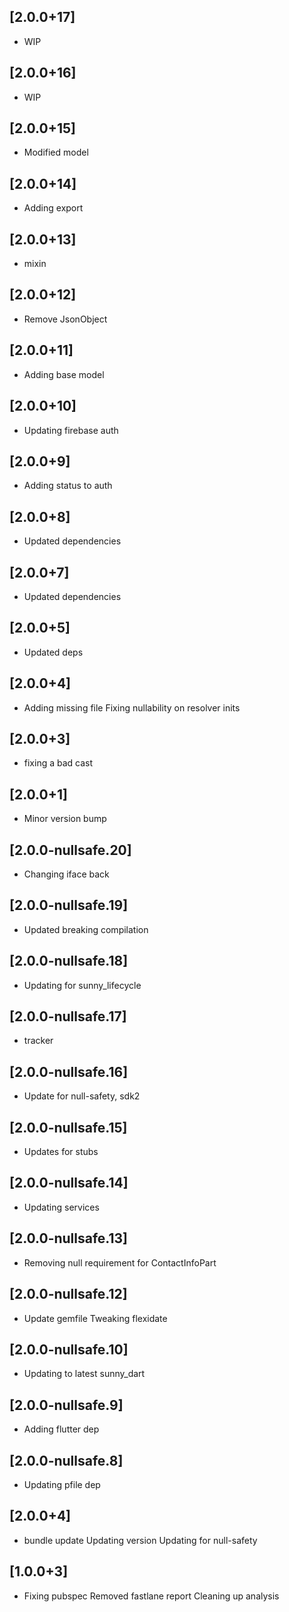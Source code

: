 ## [2.0.0+17]
 * WIP

## [2.0.0+16]
 * WIP

## [2.0.0+15]
 * Modified model

## [2.0.0+14]
 * Adding export

## [2.0.0+13]
 * mixin

## [2.0.0+12]
 * Remove JsonObject

## [2.0.0+11]
 * Adding base model

## [2.0.0+10]
 * Updating firebase auth

## [2.0.0+9]
 * Adding status to auth

## [2.0.0+8]
 * Updated dependencies

## [2.0.0+7]
 * Updated dependencies

## [2.0.0+5]
 * Updated deps

## [2.0.0+4]
 * Adding missing file
Fixing nullability on resolver inits

## [2.0.0+3]
 * fixing a bad cast

## [2.0.0+1]
 * Minor version bump

## [2.0.0-nullsafe.20]
 * Changing iface back

## [2.0.0-nullsafe.19]
 * Updated breaking compilation

## [2.0.0-nullsafe.18]
 * Updating for sunny_lifecycle

## [2.0.0-nullsafe.17]
 * tracker

## [2.0.0-nullsafe.16]
 * Update for null-safety, sdk2

## [2.0.0-nullsafe.15]
 * Updates for stubs

## [2.0.0-nullsafe.14]
 * Updating services

## [2.0.0-nullsafe.13]
 * Removing null requirement for ContactInfoPart

## [2.0.0-nullsafe.12]
 * Update gemfile
Tweaking flexidate

## [2.0.0-nullsafe.10]
 * Updating to latest sunny_dart

## [2.0.0-nullsafe.9]
 * Adding flutter dep

## [2.0.0-nullsafe.8]
 * Updating pfile dep

## [2.0.0+4]
 * bundle update
Updating version
Updating for null-safety

## [1.0.0+3]
 * Fixing pubspec
Removed fastlane report
Cleaning up analysis

